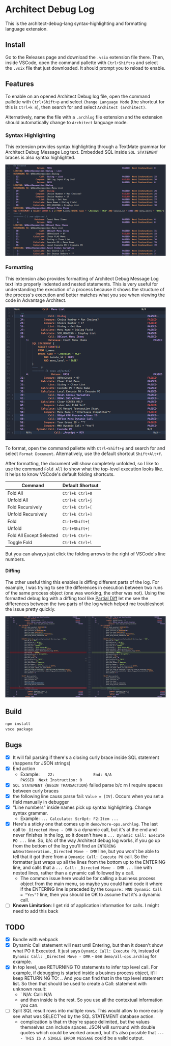 # Architect Debug Log

This is the architect-debug-lang syntax-highlighting and formatting language extension.

## Install

Go to the Releases page and download the `.vsix` extension file there. Then, inside VSCode, open the command pallette with `Ctrl+Shift+p` and select the `.vsix` file that just downloaded. It should prompt you to reload to enable.

## Features

To enable on an opened Architect Debug log file, open the command pallette with `Ctrl+Shift+p` and select `Change Language Mode` (the shortcut for this is `Ctrl+k m`), then search for and select `Architect (architect)`.

Alternatively, name the file with a `.archlog` file extension and the extension should automatically change to `Architect` language mode.

### Syntax Highlighting

This extension provides syntax highlighting through a TextMate grammar for Architect Debug Message Log text. Embedded SQL inside `SQL STATEMENT` braces is also syntax highlighted.

![syntax highlighting example](images/syntax-highlighting.png)

### Formatting

This extension also provides formatting of Architect Debug Message Log text into properly indented and nested statements. This is very useful for understanding the execution of a process because it shows the structure of the process's execution and better matches what you see when viewing the code in Advantage Architect.

![formatted example](images/formatted.png)

To format, open the command pallette with `Ctrl+Shift+p` and search for and select `Format Document`. Alternatively, use the default shortcut `Shift+Alt+f`.

After formatting, the document will show completely unfolded, so I like to use the command `Fold All` to show what the top-level execution looks like. It helps to know VSCode's default folding shortcuts.

| Command | Default Shortcut |
| ---- | ---- |
| Fold All | `Ctrl+k Ctrl+0` |
| Unfold All | `Ctrl+k Ctrl+j` |
| Fold Recursively | `Ctrl+k Ctrl+[` |
| Unfold Recursively | `Ctrl+k Ctrl+]` |
| Fold | `Ctrl+Shift+[` |
| Unfold | `Ctrl+Shift+]` |
| Fold All Except Selected | `Ctrl+k Ctrl+-` |
| Toggle Fold | `Ctrl+k Ctrl+l` |

But you can always just click the folding arrows to the right of VSCode's line numbers.

#### Diffing

The other useful thing this enables is diffing different parts of the log. For example, I was trying to see the differences in execution between two runs of the same process object (one was working, the other was not). Using the formatted debug log with a diffing tool like [Partial Diff](https://marketplace.visualstudio.com/items?itemName=ryu1kn.partial-diff) let me see the differences between the two parts of the log which helped me troubleshoot the issue pretty quickly.

![Log diff](images/diff.png)

## Build

```sh
npm install
vsce package
```

## Bugs

- [X] It will fail parsing if there's a closing curly brace inside SQL statement (happens for JSON strings)
- [X] End action
	- Example: `   22:                 End: N/A                                                          PASSED  Next Instruction: 0`
- [X] `SQL STATEMENT {BEGIN TRANSACTION}` failed parse b/c rn I require spaces between curly braces
- [X] the following line causs parse fail: `Value = [IV]`. Occurs when you set a field manually in debugger
- [X] "Line numbers" inside names pick up syntax highlighting. Change syntax grammar.
	- Example: `... Calculate: ScrOpt: F2:Item ...`
- [X] Here's a sticky one that comes up in `demo/more-ops.archlog`. The last call to `_Directed Move - DMR` is a dynamic call, but it's at the end and never finishes in the log, so it doesn't have a `... Dynamic Call: Execute PO ...` line. So, b/c of the way Architect debug log works, if you go up from the bottom of the log you'll find an `ENTERING WANextGeneration._Directed Move - DMR` line, but you won't be able to tell that it got there from a `Dynamic Call: Execute PO` call. So the formatter just wraps up all the lines from the bottom up to the ENTERING line, and calls that a `... Call: _Directed Move - DMR ...` line with nested lines, rather than a dynamic call followed by a call.
	- The common issue here would be for calling a business process object from the main menu, so maybe you could hard code it where if the ENTERING line is preceded by the `Compare: MNU Dynamic Call = "Yes"?` line, then you should be OK to assume that it's a dynamic call. 
- [ ] **Known Limitation**: I get rid of application information for calls. I might need to add this back

## TODO

- [X] Bundle with webpack
- [X] Dynamic Call statement will nest until Entering, but then it doesn't show what PO it Executed. It just says `Dynamic Call: Execute PO`, instead of `Dynamic Call: _Directed Move - DMR` - see `demo/all-ops.archlog` for example.
- [X] In top level, use RETURNING TO statements to infer top level call. For example, if debugging is started inside a busines process object, it'll keep RETURNING TO: <app>.<bpo>. And you can find that in the top level statement list. So then that should be used to create a Call: <bpo> statement with unknown result:
	- ` N/A:                Call: <bpo>                       N/A
	- and then inside is the rest. So you use all the contextual information you can.
- [ ] Split SQL result rows into multiple rows. This would allow to more easily see what was SELECT'ed by the SQL STATEMENT database action.
	- complication is that rn they're space delimited, but the values themselves can include spaces. JSON will surround with double quotes which could be worked around, but it's also possible that `---- THIS IS A SINGLE ERROR MESSAGE` could be a valid output.
